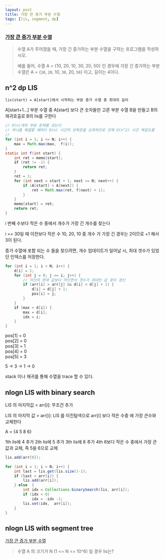 ```yaml
---
layout: post
title: 가장 큰 증가 부분 수열
tags: [lis, segment, dp]
---
```

### [가장 큰 증가 부분 수열](https://www.acmicpc.net/problem/11053)

> 수열 A가 주어졌을 때, 가장 긴 증가하는 부분 수열을 구하는 프로그램을 작성하시오.
>
> 예를 들어, 수열 A = {10, 20, 10, 30, 20, 50} 인 경우에 가장 긴 증가하는 부분 수열은 A = {`10`, `20`, 10, `30`, 20, `50`} 이고, 길이는 4이다.

 ## n^2 dp LIS

`lis(start) = A[start]에서 시작하는 부분 증가 수열 중 최대의 길이`

A[start+1...] 부분 수열 중 A[start] 보다 큰 숫자들만 고른 부분 수열 B을 만들고
B의 재귀호출로 B의 lis를 구한다

``` java
// O(n)개의 부분 문제를 갖는다
// 하나를 해결할 때마다 O(n) 시간의 반복문을 순회하므로 전체 O(n^2) 시간 복잡도를
// 
for (int i = 1; i <= N; i++) {
    max = Math.max(max,  f(i));
}
static int f(int start) {
    int ret = memo[start];
    if (ret != -1) {
        return ret;
    }
    ret = 1;
    for (int next = start + 1; next <= N; next++) {
        if (A[start] < A[next]) {
            ret = Math.max(ret, f(next) + 1);
        }
    }
    memo[start] = ret;
    return ret;
}
```    

i 번째 수보다 작은 수 중에서 개수가 가장 긴 개수를 찾는다

i == 30일 때 이전보다 작은 수 10, 20, 10 중 개수 가 가장 긴 경우는 2이므로 +1 해서 3이 된다.

증가 수열에 포함 되는 수 들을 찾으려면, 개수 업데이트가 일어날 시, 최대 갯수가 있었던 인덱스를 저장한다.

``` java
for (int i = 1; i < N; i++) {
    d[i] = 1;
    for (int j = 0; j <= i; j++) {
        // 자신의 현재 값보다 작으면서 갯수가 최대인 값 찾아 갱신
        if (arr[i] > arr[j] && d[i] < d[j] + 1) {
            d[i] = d[j] + 1;
            pos[i] = j;
        }
    }
    if (max < d[i]) {
        max = d[i];
        idx = i;
    }
}
```
pos[1] = 0 <br>
pos[2] = 0 <br>
pos[3] = 1<br>
pos[4] = 0<br>
pos[5] = 3<br>

5 -> 3 -> 1 -> 0

stack 이나 재귀를 통해 수열을 trace 할 수 있다.


## nlogn LIS with binary search

LIS 의 마지막값 < arr[i]: 무조건 추가

LIS 의 마지막 값 > arr[i]: LIS 를 이진탐색으로 arr[i] 보다 작은 수중 에 가장 큰수와 교체한다

A = {4 5 8 6} 

1th lis에 4 추가
2th lis에 5 추가
3th lis에 8 추가
4th 6보다 작은 수 중에서 가장 큰 값과 교체, 즉 5을 6으로 교체

``` java
lis.add(arr[0]);
        
for (int i = 1; i < N; i++) {
    int last = lis.get(lis.size()-1);
    if (last < arr[i]) {
        lis.add(arr[i]);
    } else  {
        int idx = Collections.binarySearch(lis, arr[i]);
        if (idx < 0) 
            idx = -idx -1;
        lis.set(idx,  arr[i]);
    }
}
```

## nlogn LIS with segment tree
[가장 큰 증가 부분 수열](https://www.acmicpc.net/problem/11053)

> 수열 A 의 크기가 N (1 <= N <= 10^6) 일 경우 lis는?

 
